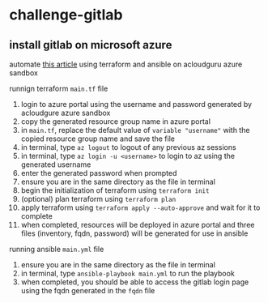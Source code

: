 # challenge-gitlab

## install gitlab on microsoft azure
automate [this article](https://docs.gitlab.com/ee/install/azure/#deploy-and-configure-gitlab) using terraform and ansible on acloudguru azure sandbox

runnign terraform `main.tf` file
1. login to azure portal using the username and password generated by acloudgure azure sandbox
2. copy the generated resource group name in azure portal
3. in `main.tf`, replace the default value of `variable "username"` with the copied resource group name and save the file
4. in terminal, type `az logout` to logout of any previous az sessions
5. in terminal, type `az login -u <username>` to login to az using the generated username
6. enter the generated password when prompted
7. ensure you are in the same directory as the file in terminal
8. begin the initialization of terraform using `terraform init`
9. (optional) plan terraform using `terraform plan`
10. apply terraform using `terraform apply --auto-approve` and wait for it to complete
11. when completed, resources will be deployed in azure portal and three files (inventory, fqdn, password) will be generated for use in ansible

running ansible `main.yml` file
1. ensure you are in the same directory as the file in terminal
2. in terminal, type `ansible-playbook main.yml` to run the playbook
3. when completed, you should be able to access the gitlab login page using the fqdn generated in the `fqdn` file